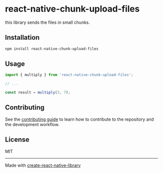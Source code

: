 # react-native-chunk-upload-files

this library sends the files in small chunks.

## Installation

```sh
npm install react-native-chunk-upload-files
```

## Usage


```js
import { multiply } from 'react-native-chunk-upload-files';

// ...

const result = multiply(3, 7);
```


## Contributing

See the [contributing guide](CONTRIBUTING.md) to learn how to contribute to the repository and the development workflow.

## License

MIT

---

Made with [create-react-native-library](https://github.com/callstack/react-native-builder-bob)
